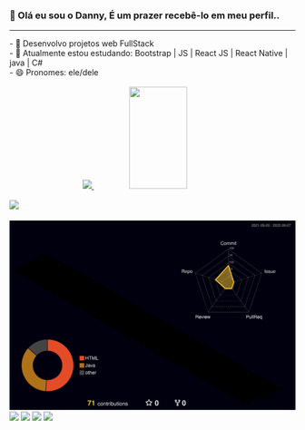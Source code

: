 ### 👋 Olá eu sou o Danny, É um prazer recebê-lo em meu perfil.. 
<hr>
- 🔭 Desenvolvo projetos web FullStack <br>
- 🌱 Atualmente estou estudando: Bootstrap | JS | React JS | React Native | java | C# <br>
- 😄 Pronomes: ele/dele
<br><br>

<!-- <img src="https://github-profile-trophy.vercel.app/?username=dennyberrios&row=1&column=6&theme=dracula&margin-w=15&margin-h=15"/> -->

<div align="center">
  <a href="https://github.com/dennyberrios">
  <img whidt="45%" height="180em" src="https://github-readme-stats.vercel.app/api?username=dennyberrios&show_icons=true&theme=radical&include_all_commits=true&count_private=true"/>
  <img  width="45%" height="180em" src="https://github-readme-stats.vercel.app/api/top-langs/?username=dennyberrios&layout=compact&langs_count=7&theme=radical"/>
</div>

<!-- Tecnologis que domino -->

<br>
<a href="https://skillicons.dev">
  <img src="https://skillicons.dev/icons?i=linux,git,vscode,javascript,react,java,nodejs,mysql,css,bootstrap,html" />
</a>

<br>
<br>

<img src="./profile-3d-contrib/profile-night-rainbow.svg" />


<!-- Endereços para contato -->

<div> 
  <a href="https://www.instagram.com/berrios_danny30/" target="_blank"><img src="https://img.shields.io/badge/-Instagram-%23E4405F?style=for-the-badge&logo=instagram&logoColor=white" target="_blank"></a>
 <a href="https://discord.com/channels/@me" target="_blank"><img src="https://img.shields.io/badge/Discord-7289DA?style=for-the-badge&logo=discord&logoColor=white" target="_blank"></a> 
  <a href = "mailto:dennyberrios123@gmail.com"><img src="https://img.shields.io/badge/-Gmail-%23333?style=for-the-badge&logo=gmail&logoColor=white" target="_blank"></a>
  <a href="https://www.linkedin.com/in/dennys-berrios-405b3321b/" target="_blank"><img src="https://img.shields.io/badge/-LinkedIn-%230077B5?style=for-the-badge&logo=linkedin&logoColor=white" target="_blank"></a> 
</div>

